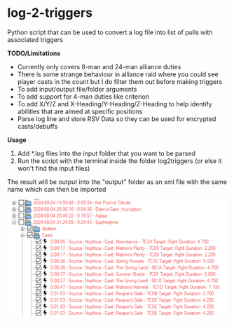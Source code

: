 # log-2-triggers

Python script that can be used to convert a log file into list of pulls with associated triggers<br>

**TODO/Limitations**
- Currently only covers 8-man and 24-man alliance duties
- There is some strange behaviour in alliance raid where you could see player casts in the count but I do filter them out before making triggers
- To add input/output file/folder arguments
- To add support for 4-man duties like criterion
- To add X/Y/Z and X-Heading/Y-Heading/Z-Heading to help identify abilities that are aimed at specific positions
- Parse log line and store RSV Data so they can be used for encrypted casts/debuffs

**Usage**
1. Add *.log files into the input folder that you want to be parsed
2. Run the script with the terminal inside the folder log2triggers (or else it won't find the input files)

The result will be output into the "output" folder as an xml file with the same name which can then be imported

![img.png](img.png)

